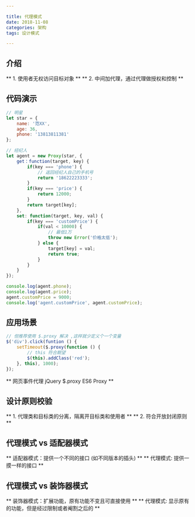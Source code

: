 ```yaml
---

title: 代理模式
date: 2018-11-08
categories: 架构
tags: 设计模式

---
```


## 介绍
** 1.  使用者无权访问目标对象 **
** 2.  中间加代理，通过代理做授权和控制 **

## 代码演示
```javascript
// 明星
let star = {
	name: '范XX',
	age: 36,
	phone: '13813811381'
};

// 经纪人
let agent = new Proxy(star, {
	get：function(target, key) {
		if(key === 'phone') {
			// 返回经纪人自己的手机号
			return '18622223333';
		}
		if(key === 'price') {
			return 12000;
		}
		return target[key];
	},
	set: function(target, key, val) {
		if(key === 'customPrice') {
			if(val < 10000) {
				// 最低1万
				throw new Error('价格太低');
			} else {
				target[key] = val;
				return true;
			}
		}
	}
});

console.log(agent.phone);
console.log(agent.price);
agent.customPrice = 9000;
console.log('agent.customPrice', agent.customPrice);
```

## 应用场景
```javascript
// 但推荐使用 $.proxy 解决 ,这样就少定义个一个变量
$('div').click(funtion () {
	setTimeout($.proxy(function () {
		// this 符合期望
		$(this).addClass('red');
	}, this), 1000);
});
```
** 网页事件代理  jQuery $.proxy ES6 Proxy **

## 设计原则校验
** 1.  代理类和目标类的分离，隔离开目标类和使用者 **
** 2.  符合开放封闭原则 **

## 代理模式 vs 适配器模式
** 适配器模式：提供一个不同的接口 (如不同版本的插头) **
** 代理模式: 提供一摸一样的接口 **

## 代理模式 vs 装饰器模式
** 装饰器模式：扩展功能，原有功能不变且可直接使用 **
** 代理模式: 显示原有的功能，但是经过限制或者阉割之后的 **
